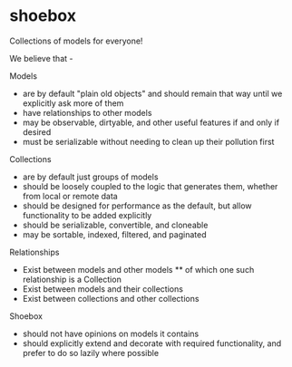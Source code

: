 # shoebox

Collections of models for everyone!


We believe that -

Models
* are by default "plain old objects" and should remain that way until we explicitly ask more of them
* have relationships to other models
* may be observable, dirtyable, and other useful features if and only if desired
* must be serializable without needing to clean up their pollution first

Collections 
* are by default just groups of models
* should be loosely coupled to the logic that generates them, whether from local or remote data
* should be designed for performance as the default, but allow functionality to be added explicitly 
* should be serializable, convertible, and cloneable
* may be sortable, indexed, filtered, and paginated

Relationships
* Exist between models and other models
** of which one such relationship is a Collection
* Exist between models and their collections
* Exist between collections and other collections

Shoebox
* should not have opinions on models it contains
* should explicitly extend and decorate with required functionality, and prefer to do so lazily where possible 
